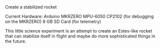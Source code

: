 Create a stabilized rocket

Current Hardware:
    Arduino MKRZERO
    MPU-6050
    CP2102 (for debugging on the MKRZERO)
    8 GB SD Card (for telemetry)

This little science experiment is an attempt to create an Estes-like
rocket that can stabilize itself in flight and maybe do more
sophisticated things in the future.
